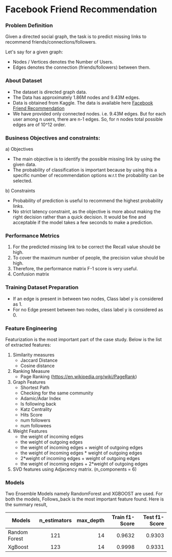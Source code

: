 # Facebook Friend Recommendation
### Problem Definition
Given a directed social graph, the task is to predict missing links to recommend friends/connections/followers.

Let's say for a given graph:
* Nodes / Vertices denotes the Number of Users.
* Edges denotes the connection (friends/followers) between them.
### About Dataset
- The dataset is directed graph data.
- The Data has approximately 1.86M nodes and 9.43M edges.
- Data is obtained from Kaggle. The data is available here [Facebook Friend Recommendation](https://www.kaggle.com/c/FacebookRecruiting) 
- We have provided only connected nodes. i.e. 9.43M edges. But for each user among n users, there are n-1 edges. So, for n nodes total possible edges are of 10^12 order.

### Business Objectives and constraints:
a) Objectives
- The main objective is to identify the possible missing link by using the given data.
- The probability of classification is important because by using this a specific number of recommendation options w.r.t the probability can be selected.

b) Constraints
- Probability of prediction is useful to recommend the highest probability links.
- No strict latency constraint, as the objective is more about making the right decision rather than a quick decision. It would be fine and acceptable if the model takes a few seconds to make a prediction.

### Performance Metrics
1) For the predicted missing link to be correct the Recall value should be high.
2) To cover the maximum number of people, the precision value should be high.
3) Therefore, the performance matrix F-1 score is very useful.
4) Confusion matrix

### Training Dataset Preparation
- If an edge is present in between two nodes, Class label y is considered as 1.
- For no Edge present between two nodes, class label y is considered as 0.

### Feature Engineering
Featurization is the most important part of the case study. Below is the list of extracted features:

1) Similarity measures
   - Jaccard Distance
   - Cosine distance
2) Ranking Measure
   - Page Ranking (https://en.wikipedia.org/wiki/PageRank)
3) Graph Features
   - Shortest Path
   - Checking for the same community
   - Adamic/Adar Index
   - Is following back
   - Katz Centrality
   - Hits Score
   - num followers
   - num followees
4) Weight Features
   - the weight of incoming edges
   - the weight of outgoing edges
   - the weight of incoming edges + weight of outgoing edges
   - the weight of incoming edges * weight of outgoing edges
   - 2*weight of incoming edges + weight of outgoing edges
   - the weight of incoming edges + 2*weight of outgoing edges
5) SVD features using Adjacency matrix. (n_components = 6)

### Models
Two Ensemble Models namely RandomForest and XGBOOST are used. For both the models, Follows_back is the most important feature found. Here is the summary result,

| Models           | n_estimators           | max_depth  | Train f1-Score  | Test f1-Score  |
| ---------------- |:----------------------:| ----------:| ---------------:| --------------:|
| Random Forest    | 121                    | 14         |0.9632           |0.9303          |
| XgBoost          | 123                    | 14         |0.9998           |0.9331          |
